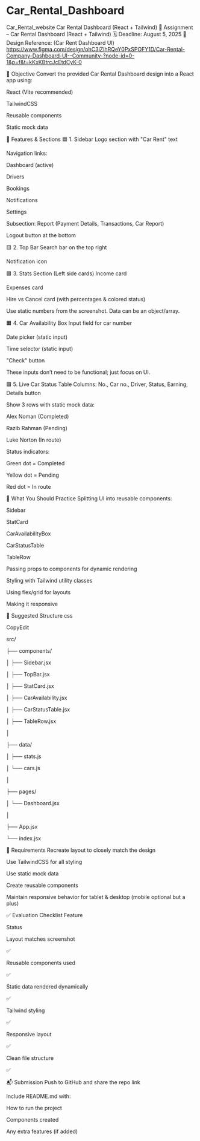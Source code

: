 # Car_Rental_Dashboard
Car_Rental_website
Car Rental Dashboard (React + Tailwind)
📘 Assignment – Car Rental Dashboard (React + Tailwind)
🗓️ Deadline: August 5, 2025
 🎨 Design Reference: (Car Rent Dashboard UI) https://www.figma.com/design/ohC3iZIhRQeY0PxSPOFY1D/Car-Rental-Company-Dashboard-UI--Community-?node-id=0-1&p=f&t=kKxKBtrcJcEtdCyK-0

🎯 Objective
Convert the provided Car Rental Dashboard design into a React app using:

React (Vite recommended)


TailwindCSS


Reusable components


Static mock data


🧩 Features & Sections
🟦 1. Sidebar
Logo section with "Car Rent" text


Navigation links:


Dashboard (active)


Drivers


Bookings


Notifications


Settings


Subsection: Report (Payment Details, Transactions, Car Report)


Logout button at the bottom


🟨 2. Top Bar
Search bar on the top right


Notification icon


🟩 3. Stats Section (Left side cards)
Income card


Expenses card


Hire vs Cancel card (with percentages & colored status)


Use static numbers from the screenshot. Data can be an object/array.

🟧 4. Car Availability Box
Input field for car number


Date picker (static input)


Time selector (static input)


"Check" button


These inputs don’t need to be functional; just focus on UI.

🟪 5. Live Car Status Table
Columns: No., Car no., Driver, Status, Earning, Details button


Show 3 rows with static mock data:


Alex Noman (Completed)


Razib Rahman (Pending)


Luke Norton (In route)


Status indicators:

Green dot = Completed


Yellow dot = Pending


Red dot = In route


🧠 What You Should Practice
Splitting UI into reusable components:


Sidebar


StatCard


CarAvailabilityBox


CarStatusTable


TableRow


Passing props to components for dynamic rendering


Styling with Tailwind utility classes


Using flex/grid for layouts


Making it responsive


📂 Suggested Structure
css

CopyEdit

src/

├── components/

│   ├── Sidebar.jsx

│   ├── TopBar.jsx

│   ├── StatCard.jsx

│   ├── CarAvailability.jsx

│   ├── CarStatusTable.jsx

│   ├── TableRow.jsx

│

├── data/

│   ├── stats.js

│   └── cars.js

│

├── pages/

│   └── Dashboard.jsx

│

├── App.jsx

└── index.jsx



📜 Requirements
Recreate layout to closely match the design


Use TailwindCSS for all styling


Use static mock data


Create reusable components


Maintain responsive behavior for tablet & desktop (mobile optional but a plus)


✅ Evaluation Checklist
Feature

Status

Layout matches screenshot

✅

Reusable components used

✅

Static data rendered dynamically

✅

Tailwind styling

✅

Responsive layout

✅

Clean file structure

✅

📬 Submission
Push to GitHub and share the repo link


Include README.md with:


How to run the project


Components created


Any extra features (if added)
